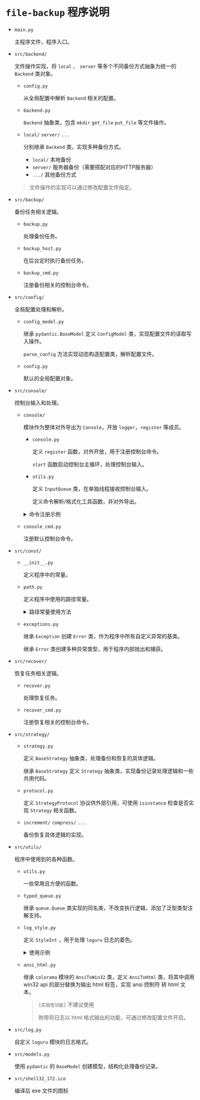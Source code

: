 # `file-backup` 程序说明

- `main.py`

  主程序文件，程序入口。

- `src/backend/`

  文件操作实现，将 `local` 、 `server` 等多个不同备份方式抽象为统一的 `Backend` 类对象。

  - `config.py`

    从全局配置中解析 `Backend` 相关的配置。

  - `backend.py`

    `Backend` 抽象类，包含 `mkdir` `get_file` `put_file` 等文件操作。

  - `local/` `server/` `...`

    分别继承 `Backend` 类，实现多种备份方式。

    * `local/` 本地备份
    * `server/` 服务器备份（需要搭配对应的HTTP服务器）
    * `.../` 其他备份方式

  > 文件操作的实现可以通过修改配置文件指定。

- `src/backup/`

  备份任务相关逻辑。

  - `backup.py`

    处理备份任务。

  - `backup_host.py`

    在后台定时执行备份任务。

  - `backup_cmd.py`

    注册备份相关的控制台命令。

- `src/config/`

  全局配置处理和解析。

  - `config_model.py`

    继承 `pydantic.BaseModel` 定义 `ConfigModel` 类，实现配置文件的读取写入操作。

    `parse_config` 方法实现动态构造配置类，解析配置文件。

  - `config.py`

    默认的全局配置对象。

- `src/console/`

  控制台输入和处理。

  - `console/`
  
    模块作为整体对外导出为 `Console`，开放 `logger`，`register` 等成员。

    - `console.py`

      定义 `register` 函数，对外开放，用于注册控制台命令。

      `start` 函数启动控制台主循环，处理控制台输入。
    
    - `utils.py`

      定义 `InputQueue` 类，在单独线程接收控制台输入。

      定义命令解析/格式化工具函数，并对外导出。

    <details>
    <summary>命令注册示例</summary>

    ```py
    from typing import List

    from src.console import Console

    @Console.register("foo", alias=["bar"])
    async def _(args: List[str]):
        Console.check_arg_length(args, 3)
        Console.logger.info(", ".join(args))
    ```

    </details>

  - `console_cmd.py`

    注册默认控制台命令。

- `src/const/`

  - `__init__.py`

    定义程序中的常量。

  - `path.py`

    定义程序中使用的路径常量。

    <details>
    <summary>路径常量使用方法</summary>

    ```py
    from src.const import PATH
    # 缓存目录
    cache = PATH.CACHE / "my_cache_key"
    ```

    </details>

  - `exceptions.py`

    继承 `Exception` 创建 `Error` 类，作为程序中所有自定义异常的基类。

    继承 `Error` 类创建多种异常类型，用于程序内部抛出和捕获。

- `src/recover/`

  恢复任务相关逻辑。

  - `recover.py`

    处理恢复任务。

  - `recover_cmd.py`

    注册恢复相关的控制台命令。

- `src/strategy/`

  - `strategy.py`

    定义 `BaseStrategy` 抽象类，处理备份和恢复的具体逻辑。

    继承 `BaseStrategy` 定义 `Strategy` 抽象类，实现备份记录处理逻辑和一些共用代码。

  - `protocol.py`

    定义 `StrategyProtocol` 协议供外部引用，可使用 `isinstance` 检查是否实现 `Strategy` 相关函数。

  - `increment/` `compress/` `...`

    备份恢复具体逻辑的实现。

- `src/utils/`

  程序中使用到的各种函数。

  - `utils.py`

    一些常用且方便的函数。

  - `typed_queue.py`

    继承 `queue.Queue` 类实现的同名类，不改变执行逻辑，添加了泛型类型注解支持。

  - `log_style.py`

    定义 `StyleInt` ，用于处理 `loguru` 日志的着色。

    <details>
    <summary>使用示例</summary>

    ```py
    from src.log import get_logger
    from src.utils import Style

    logger = get_logger("Test").opt(colors=True)
    logger.info(f"{Style.YELLOW("Yellow Text")} and {(Style.CYAN | Style.UNDERLINE)("Cyan Underline Text")}")
    ```

    </details>

  - `ansi_html.py`

    继承 `colorama` 模块的 `AnsiToWin32` 类，定义 `AnsiToHtml` 类，将其中调用 win32 api 的部分替换为输出 html 标签，实现 ansi 控制符 转 html 文本。

    > `[实验性功能]` 不建议使用
    >
    > 附带将日志以 html 格式输出的功能，可通过修改配置文件开启。

- `src/log.py`

  自定义 `loguru` 模块的日志格式。

- `src/models.py`

  使用 `pydantic` 的 `BaseModel` 创建模型，结构化处理备份记录。

- `src/shell32_172.ico`

  编译后 exe 文件的图标
